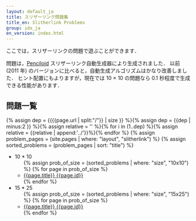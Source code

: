 ```yaml
---
layout: default_ja
title: スリザーリンク問題集
title_en: Slitherlink Problems
group: idx_ja
en_version: index.html
---
```

ここでは，スリザーリンクの問題で遊ぶことができます．

問題は，[Penciloid](https://github.com/semiexp/penciloid) スリザーリンク自動生成器により生成されました．
以前 (2011 年) のバージョンに比べると，自動生成アルゴリズムはかなり改善しました．
ヒント配置にもよりますが，現在では 10 × 10 の問題なら 0.1 秒程度で生成できる性能があります．

## 問題一覧
{% assign dep = {{{{page.url | split:"/"}} | size }} %}{% assign dep = {{dep | minus:2 }} %}{% assign relative = '' %}{% for i in (1..dep) %}{% assign relative = {{relative | append:'../'}}%}{% endfor %}
{% assign problem_pages = (site.pages | where: "layout", "slitherlink") %}
{% assign sorted_problems = (problem_pages | sort: "title") %}
<ul>
<li>10 * 10<ul>
{% assign prob_of_size = (sorted_problems | where: "size", "10x10") %}
{% for page in prob_of_size %}
<li><a href="{{relative}}{{ page.url | replace_first:'/',''}}">{{page.title}} {{page.id}}</a></li>
{% endfor %}
</ul>
<li>15 * 25<ul>
{% assign prob_of_size = (sorted_problems | where: "size", "15x25") %}
{% for page in prob_of_size %}
<li><a href="{{relative}}{{ page.url | replace_first:'/',''}}">{{page.title}} {{page.id}}</a></li>
{% endfor %}
</ul>
</ul>

